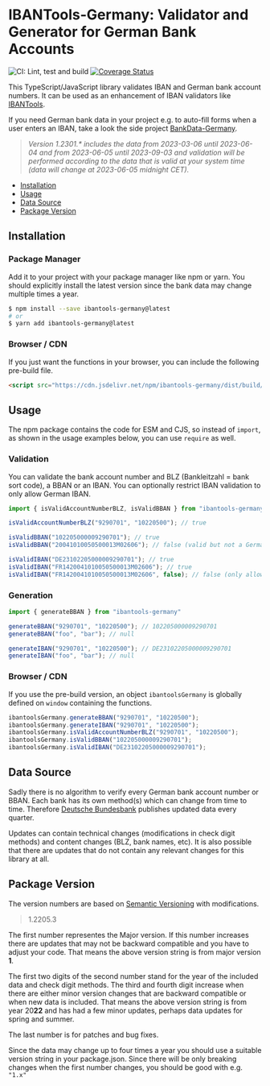 # IBANTools-Germany: Validator and Generator for German Bank Accounts

![CI: Lint, test and build](https://github.com/baumerdev/ibantools-germany/workflows/Lint,%20test%20and%20build/badge.svg?branch=main)
[![Coverage Status](https://coveralls.io/repos/github/baumerdev/ibantools-germany/badge.svg?branch=main)](https://coveralls.io/github/baumerdev/ibantools-germany?branch=main)

This TypeScript/JavaScript library validates IBAN and German bank account
numbers. It can be used as an enhancement of IBAN validators like [IBANTools](https://simplify.github.io/ibantools/).

If you need German bank data in your project e.g. to auto-fill forms when a
user enters an IBAN, take a look the side project  [BankData-Germany](https://baumerdev.github.io/bankdata-germany/).

> _Version 1.2301.* includes the data from 2023-03-06 until 2023-06-04 and from 2023-06-05 until 2023-09-03 and validation will be performed according to the data that is valid at your system time (data will change at 2023-06-05 midnight CET)._

* [Installation](#installation)
* [Usage](#usage)
* [Data Source](#data-source)
* [Package Version](#package-version)

## Installation

### Package Manager

Add it to your project with your package manager like npm or yarn. You should
explicitly install the latest version since the bank data may change multiple
times a year.

```sh
$ npm install --save ibantools-germany@latest
# or
$ yarn add ibantools-germany@latest
```

### Browser / CDN

If you just want the functions in your browser, you can include the following
pre-build file.

```html
<script src="https://cdn.jsdelivr.net/npm/ibantools-germany/dist/build/browser.js"></script>
```

## Usage

The npm package contains the code for ESM and CJS, so instead of `import`, as
shown in the usage examples below, you can use `require` as well.

### Validation

You can validate the bank account number and BLZ (Bankleitzahl = bank sort
code), a BBAN or an IBAN. You can optionally restrict IBAN validation
to only allow German IBAN.

```javascript
import { isValidAccountNumberBLZ, isValidBBAN } from "ibantools-germany"

isValidAccountNumberBLZ("9290701", "10220500"); // true

isValidBBAN("102205000009290701"); // true
isValidBBAN("20041010050500013M02606"); // false (valid but not a German BBAN)

isValidIBAN("DE23102205000009290701"); // true
isValidIBAN("FR1420041010050500013M02606"); // true
isValidIBAN("FR1420041010050500013M02606", false); // false (only allow German IBAN)
```

### Generation

```javascript
import { generateBBAN } from "ibantools-germany"

generateBBAN("9290701", "10220500"); // 102205000009290701
generateBBAN("foo", "bar"); // null

generateIBAN("9290701", "10220500"); // DE23102205000009290701
generateIBAN("foo", "bar"); // null
```

### Browser / CDN

If you use the pre-build version, an object `ibantoolsGermany` is globally
defined on `window` containing the functions.

```javascript
ibantoolsGermany.generateBBAN("9290701", "10220500");
ibantoolsGermany.generateIBAN("9290701", "10220500");
ibantoolsGermany.isValidAccountNumberBLZ("9290701", "10220500");
ibantoolsGermany.isValidBBAN("102205000009290701");
ibantoolsGermany.isValidIBAN("DE23102205000009290701");
```

## Data Source

Sadly there is no algorithm to verify every German bank account number or BBAN.
Each bank has its own method(s) which can change from time to time. Therefore
[Deutsche Bundesbank](https://www.bundesbank.de/en/tasks/payment-systems/services/bank-sort-codes/download-bank-sort-codes-626218)
publishes updated data every quarter.

Updates can contain technical changes (modifications in check digit methods)
and content changes (BLZ, bank names, etc). It is also possible that there
are updates that do not contain any relevant changes for this library at
all.

## Package Version

The version numbers are based on [Semantic Versioning](https://semver.org/)
with modifications.

> 1.2205.3

The first number representes the Major version. If this number increases there
are updates that may not be backward compatible and you have to adjust your
code. That means the above version string is from major version **1**.

The first two digits of the second number stand for the year of the included
data and check digit methods. The third and fourth digit increase when there
are either minor version changes that are backward compatible or when new data
is included. That means the above version string is from year 20**22** and
has had a few minor updates, perhaps data updates for spring and summer.

The last number is for patches and bug fixes.

Since the data may change up to four times a year you should use a suitable
version string in your package.json. Since there will be only breaking changes
when the first number changes, you should be good with e.g. `"1.x"`
